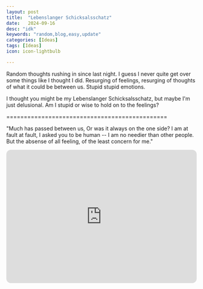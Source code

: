 ```yaml
---
layout: post
title:  "Lebenslanger Schicksalsschatz"
date:   2024-09-16
desc: "idk"
keywords: "random,blog,easy,update"
categories: [Ideas]
tags: [Ideas]
icon: icon-lightbulb

---
```


Random thoughts rushing in since last night. I guess I never quite get over some things like I thought I did. 
Resurging of feelings, resurging of thoughts of what it could be between us. Stupid stupid emotions.

I thought you might be my Lebenslanger Schicksalsschatz, but maybe I'm just delusional. Am I stupid or wise to hold on to the feelings? 

==============================================

"Much has passed between us, Or was it always on the one side? 
I am at fault at fault, I asked you to be human -- I am no needier than other people. But the absense of all feeling, of the least concern for me."

<iframe style="border-radius:12px" src="https://open.spotify.com/embed/track/67sznBMSDKrj1zeFFNCQHo?utm_source=generator" width="100%" height="352" frameBorder="0" allowfullscreen="" allow="autoplay; clipboard-write; encrypted-media; fullscreen; picture-in-picture" loading="lazy"></iframe>
